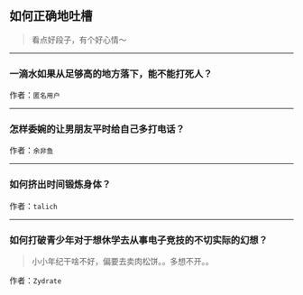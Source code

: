 ## 如何正确地吐槽

> 看点好段子，有个好心情～


 
---

### 一滴水如果从足够高的地方落下，能不能打死人？

> 


作者：`匿名用户`

---

### 怎样委婉的让男朋友平时给自己多打电话？

> 


作者：`余非鱼`

---

### 如何挤出时间锻炼身体？

> 


作者：`talich`

---

### 如何打破青少年对于想休学去从事电子竞技的不切实际的幻想？

> 小小年纪干啥不好，偏要去卖肉松饼。。多想不开。。


作者：`Zydrate`